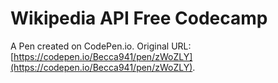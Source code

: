 # Wikipedia API Free Codecamp

A Pen created on CodePen.io. Original URL: [https://codepen.io/Becca941/pen/zWoZLY](https://codepen.io/Becca941/pen/zWoZLY).


